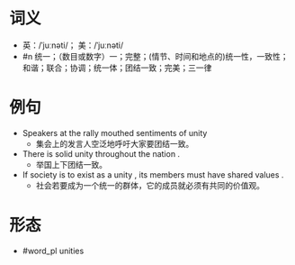 # 词义
- 英：/ˈjuːnəti/； 美：/ˈjuːnəti/
- #n 统一；（数目或数字）一；完整；(情节、时间和地点的)统一性，一致性；和谐；联合；协调；统一体；团结一致；完美；三一律
# 例句
- Speakers at the rally mouthed sentiments of unity
	- 集会上的发言人空泛地呼吁大家要团结一致。
- There is solid unity throughout the nation .
	- 举国上下团结一致。
- If society is to exist as a unity , its members must have shared values .
	- 社会若要成为一个统一的群体，它的成员就必须有共同的价值观。
# 形态
- #word_pl unities
